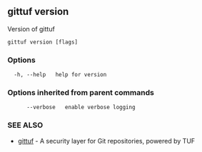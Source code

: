 ## gittuf version

Version of gittuf

```
gittuf version [flags]
```

### Options

```
  -h, --help   help for version
```

### Options inherited from parent commands

```
      --verbose   enable verbose logging
```

### SEE ALSO

* [gittuf](gittuf.md)	 - A security layer for Git repositories, powered by TUF

